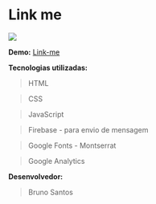﻿# Link me

![](https://encrypted-tbn0.gstatic.com/images?q=tbn%3AANd9GcTJu4sArcvZhO4eXKxFDRYA9Ucaaw9fmboPwq9YT23q8geYi53G)

**Demo:** [Link-me](https://brunojosealvessantos.github.io/link-me/)

**Tecnologias utilizadas:**
>HTML

>CSS

>JavaScript

>Firebase - para envio de mensagem

>Google Fonts - Montserrat

>Google Analytics

**Desenvolvedor:**
>Bruno Santos


